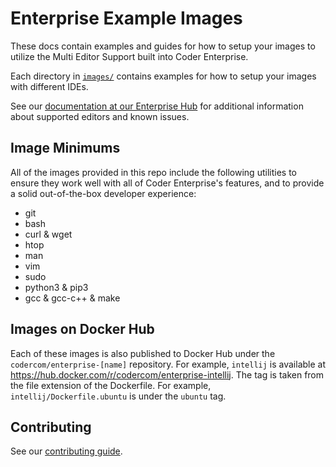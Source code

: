 # Enterprise Example Images

These docs contain examples and guides for how to setup your images to utilize
the Multi Editor Support built into Coder Enterprise.

Each directory in [`images/`](./images) contains examples for how to setup your images
with different IDEs.

See our [documentation at our Enterprise Hub](https://enterprise.coder.com/docs/multi-editor) for additional information
about supported editors and known issues.

## Image Minimums

All of the images provided in this repo include the following utilities to ensure they work well
with all of Coder Enterprise's features, and to provide a solid out-of-the-box developer experience:

- git
- bash
- curl & wget
- htop
- man
- vim
- sudo
- python3 & pip3
- gcc & gcc-c++ & make

## Images on Docker Hub

Each of these images is also published to Docker Hub under the `codercom/enterprise-[name]`
repository. For example, `intellij` is available at https://hub.docker.com/r/codercom/enterprise-intellij.
The tag is taken from the file extension of the Dockerfile. For example, `intellij/Dockerfile.ubuntu`
is under the `ubuntu` tag.

## Contributing

See our [contributing guide](.github/CONTRIBUTING.md).
